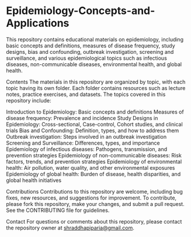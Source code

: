 # Epidemiology-Concepts-and-Applications

This repository contains educational materials on epidemiology, including basic concepts and definitions, measures of disease frequency, study designs, bias and confounding, outbreak investigation, screening and surveillance, and various epidemiological topics such as infectious diseases, non-communicable diseases, environmental health, and global health.

Contents
The materials in this repository are organized by topic, with each topic having its own folder. Each folder contains resources such as lecture notes, practice exercises, and datasets. The topics covered in this repository include:

Introduction to Epidemiology: Basic concepts and definitions
Measures of disease frequency: Prevalence and incidence
Study Designs in Epidemiology: Cross-sectional, Case-control, Cohort studies, and clinical trials
Bias and Confounding: Definition, types, and how to address them
Outbreak investigation: Steps involved in an outbreak investigation
Screening and Surveillance: Differences, types, and importance
Epidemiology of infectious diseases: Pathogens, transmission, and prevention strategies
Epidemiology of non-communicable diseases: Risk factors, trends, and prevention strategies
Epidemiology of environmental health: Air pollution, water quality, and other environmental exposures
Epidemiology of global health: Burden of disease, health disparities, and global health initiatives

Contributions
Contributions to this repository are welcome, including bug fixes, new resources, and suggestions for improvement. To contribute, please fork this repository, make your changes, and submit a pull request. See the CONTRIBUTING file for guidelines.

Contact
For questions or comments about this repository, please contact the repository owner at shraddhapiparia@gmail.com.
